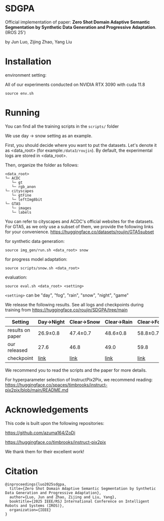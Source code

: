 # SDGPA

Official implementation of paper: **Zero Shot Domain Adaptive Semantic Segmentation by Synthetic Data Generation and Progressive Adaptation**.(IROS 25')

by Jun Luo, Zijing Zhao, Yang Liu

# Installation

environment setting:

All of our experiments conducted on NVIDIA RTX 3090 with cuda 11.8
```
source env.sh
```
# Running

You can find all the training scripts in the `scripts/` folder

We use day $\to$ snow setting as an example.

First, you should decide where you want to put the datasets. Let's denote it as <data_root> (for example:`/data3/roujin`). By default, the experimental logs are stored in <data_root>.

Then, organize the folder as follows:
```
<data_root>
└─ ACDC
   └─ gt
   └─ rgb_anon
└─ cityscapes
   └─ gtFine
   └─ leftImg8bit
└─ GTA5
   └─ images
   └─ labels
```

You can refer to cityscapes and ACDC's official websites for the datasets. For GTA5, as we only use a subset of them, we provide the following links for your convenience. https://huggingface.co/datasets/roujin/GTA5subset

for synthetic data generation:
```
source img_gen/run.sh <data_root> snow
```

for progress model adaptation:
```
source scripts/snow.sh <data_root>
```

evaluation:
```
source eval.sh <data_root> <setting>
```
`<setting>` can be "day", "fog", "rain", "snow", "night", "game"

We release the following results. See all logs and checkpoints during training from https://huggingface.co/roujin/SDGPA/tree/main


| Setting          | Day→Night                                                                               | Clear→Snow                                                                             | Clear→Rain                                                                             | Clear→Fog                                                                             | Real→Game                                                                              |
| ---------------- | --------------------------------------------------------------------------------------- | -------------------------------------------------------------------------------------- | -------------------------------------------------------------------------------------- | ------------------------------------------------------------------------------------- | -------------------------------------------------------------------------------------- |
| results on paper | 26.9±0.8                                                                                | 47.4±0.7                                                                               | 48.6±0.8                                                                               | 58.8±0.7                                                                              | 43.4±0.4                                                                               |
| our released     | 27.6                                                                                    | 46.8                                                                                   | 49.0                                                                                   | 59.8                                                                                  | 43.1                                                                                   |
| checkpoint       | [link](https://huggingface.co/roujin/SDGPA/blob/main/night2/weights/weights_65.pth.tar) | [link](https://huggingface.co/roujin/SDGPA/blob/main/snow2/weights/weights_65.pth.tar) | [link](https://huggingface.co/roujin/SDGPA/blob/main/rain2/weights/weights_65.pth.tar) | [link](https://huggingface.co/roujin/SDGPA/blob/main/fog2/weights/weights_65.pth.tar) | [link](https://huggingface.co/roujin/SDGPA/blob/main/game2/weights/weights_65.pth.tar) |


We recommend you to read the scripts and the paper for more details.

For hyperparameter selection of InstructPix2Pix, we recommend reading:
https://huggingface.co/spaces/timbrooks/instruct-pix2pix/blob/main/README.md


# Acknowledgements

This code is built upon the following repositories:

https://github.com/azuma164/ZoDi

https://huggingface.co/timbrooks/instruct-pix2pix

We thank them for their excellent work!

# Citation

```
@inproceedings{luo2025sdgpa,
  title={Zero Shot Domain Adaptive Semantic Segmentation by Synthetic Data Generation and Progressive Adaptation},
  author={Luo, Jun and Zhao, Zijing and Liu, Yang},
  booktitle={2025 IEEE/RSJ International Conference on Intelligent Robots and Systems (IROS)},
  organization={IEEE}
}
```